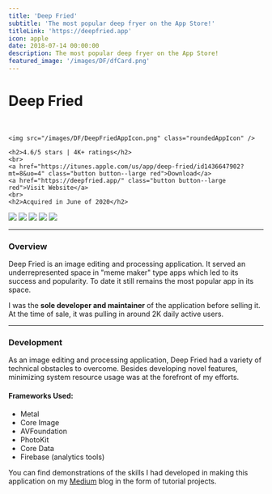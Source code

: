 ```yaml
---
title: 'Deep Fried'
subtitle: 'The most popular deep fryer on the App Store!'
titleLink: 'https://deepfried.app'
icon: apple
date: 2018-07-14 00:00:00
description: The most popular deep fryer on the App Store!
featured_image: '/images/DF/dfCard.png'
---
```


<div class="center">
	<h1><i class="fab fa-apple"></i> Deep Fried</h1>
	<br>

	<img src="/images/DF/DeepFriedAppIcon.png" class="roundedAppIcon" />

	<h2>4.6/5 stars | 4K+ ratings</h2>
	<br>
	<a href="https://itunes.apple.com/us/app/deep-fried/id1436647902?mt=8&uo=4" class="button button--large red">Download</a>
	<a href="https://deepfried.app/" class="button button--large red">Visit Website</a>
	<br>
	<h2>Acquired in June of 2020</h2>
</div>
<div class="gallery" data-columns="5">
	<img src="/images/DF/CameraPreviewX.png" class= "roundedImage">
	<img src="/images/DF/galleryX.png" class= "roundedImage">
	<img src="/images/DF/warpX.png" class= "roundedImage">
	<img src="/images/DF/editX.png" class= "roundedImage">
	<img src="/images/DF/saveX.png" class= "roundedImage">
</div>

---

### Overview

Deep Fried is an image editing and processing application. It served an underrepresented space in "meme maker" type apps which led to its success and popularity. To date it still remains the most popular app in its space.


I was the **sole developer and maintainer** of the application before selling it. At the time of sale, it was pulling in around 2K daily active users.

---

### Development

As an image editing and processing application, Deep Fried had a variety of technical obstacles to overcome. Besides developing novel features, minimizing system resource usage was at the forefront of my efforts.

#### Frameworks Used:
* Metal
* Core Image
* AVFoundation
* PhotoKit
* Core Data
* Firebase (analytics tools)


You can find demonstrations of the skills I had developed in making this application on my [Medium](https://medium.com/@barbulescualex) blog in the form of tutorial projects.

<!-- ---

#### Deep Fried Camera: AVFoundation | Core Image | MetalKit

Perhaps this is my most novel feature inside the application. I take buffer data in from the camera, apply the filters on the data and display it back to the screen in real time.

**GPU and CPU**

At first this process was very CPU intensive as I would be creating a CIImage from the buffer data to apply the filters (this takes place on the GPU through the Core Image framework) but then transforming it into a UIImage to display in an UIImageView on screen 30FPS. While this worked just fine the overall resource usage was very high. I then set out to optimize this by removing the need for the CPU to do work by displaying the data from the GPU directly from the screen. This led me into using the MetalKit framework, replacing the UIImageView with a MetalKit view. 

While this significantly cut down on my resource usage, I noticed older devices (pre  A10) could not handle the MetalKit view inside of my application. So for those devices I still use the CPU to display the processed camera feed.

**Initiating & Switching Cameras**

Unsuprisingly these processes can be very slow on the main thread. Moving these to background threads is mandatory (well not really, only if you want to provide a better user experience)

---

#### General Frying:

This is simply an extension of the Deep Fried camera (well this one actually came first). The only difference is instead of creating a CIImage from the buffer data I create it from the UIImage the user took/selected.

---

#### Warp Controller: Core Image

The warp controller allows you to bump, pinch and swirl images based on touch input. You can adjust the radius and intensity of the effect.

**Translating Touches**

This was the most annoying part of this feature by far, mainly because I tried to be lazy instead of actually doing some math. To effectively translate touches on an UIImageView holding an image into tangible coordinates (and radius of effect) for the *actual image* you need to know the pixel density difference of the screen vs image and figure out how it's sitting inside the UIImageView. (It would be nice if the UIImageView could provide this sort of information).

After calculating the density difference, some ratio math can let you know wether all the sides are touching the UIImageView (super rare) or wether the top/bottom or left/right is touching the UIImageView. From there you need to calculate the no touch zones.

After all that you need to remember that the UIImageView's origin point in its coordinate system is top-left while Core Image's origin is in the bottom-left.

---

#### Working With The Album And Collection View: PhotoKit

**Interacting With The User's Camera Roll**

At the root of my application resides the a UICollectionView which holds all the user's images from their album. I use a singleton class (yeah I know, sue me) to interact with the camera roll that instantiates the "Deep Fried Memes" folder if it doesn't exist, loads in thumbnails/full images, saves images, deletes images and fetches all the PHAssets.

**Populating the UICollectionView**

Buggy, slow, high memory usage. All things that can happen if you don't do this correctly. The saving grace is the PHCachingImageManager, this API handles most of the heavy lifting in terms of optimization. 

**Registering to PHPhotoLibraryDidChange**

PhotoKit sends out notifications like a mad man, if you're updating the collection view every time you get this notification you're wasting a lot energy. For this reason I using a flag "needsUpdate" that only gets set to true if the user leaves the application, deletes and image or saves an image.

---

#### Adding Text & Custom Assets To Your Images

Luckily I found an abandoned framework for this one. I updated it from Swift 3, fixed memory leaks and extended its functionality. Using Core Data I let users add in their own custom assets into the Edit controller and implemented fonts. -->
